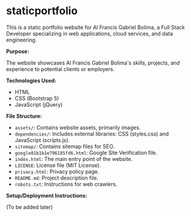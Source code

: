 # staticportfolio

This is a static portfolio website for Al Francis Gabriel Bolima, a Full Stack Developer specializing in web applications, cloud services, and data engineering.

**Purpose:**

The website showcases Al Francis Gabriel Bolima's skills, projects, and experience to potential clients or employers.

**Technologies Used:**

*   HTML
*   CSS (Bootstrap 5)
*   JavaScript (jQuery)

**File Structure:**

*   `assets/`: Contains website assets, primarily images.
*   `dependencies/`: Includes external libraries: CSS (styles.css) and JavaScript (scripts.js).
*   `sitemap/`: Contains sitemap files for SEO.
*   `google01b1b1e796185fd6.html`: Google Site Verification file.
*   `index.html`: The main entry point of the website.
*   `LICENSE`: License file (MIT License).
*   `privacy.html`: Privacy policy page.
*   `README.md`: Project description file.
*   `robots.txt`: Instructions for web crawlers.

**Setup/Deployment Instructions:**

(To be added later)
